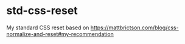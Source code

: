 # std-css-reset
My standard CSS reset based on https://mattbrictson.com/blog/css-normalize-and-reset#my-recommendation
